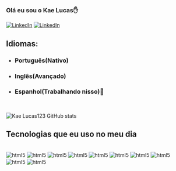 ### Olá eu sou o Kae Lucas✋

[![LinkedIn](https://img.shields.io/badge/LinkedIn-0077B5?style=for-the-badge&logo=linkedin&logoColor=white)](https://www.linkedin.com/in/kae-lucas-31a924199/)
[![LinkedIn](https://img.shields.io/badge/Instagram-E4405F?style=for-the-badge&logo=instagram&logoColor=white)](https://www.instagram.com/k4_lucas/)

## Idiomas:
- ### Português(Nativo) 
- ### Inglês(Avançado) 
- ### Espanhol(Trabalhando nisso)🔨

</br>

![Kae Lucas123 GitHub stats](https://github-readme-stats.vercel.app/api?username=kaelucas123&show_icons=true&theme=dark)

## Tecnologias que eu uso no meu dia 

<div style="display: inline_block"></br>
    <img align="center" alt="html5" src="https://img.shields.io/badge/HTML5-E34F26?style=for-the-badge&logo=html5&logoColor=white"></img>
    <img align="center" alt="html5" src="https://img.shields.io/badge/CSS3-1572B6?style=for-the-badge&logo=css3&logoColor=white"></img>
    <img align="center" alt="html5" src="https://img.shields.io/badge/JavaScript-323330?style=for-the-badge&logo=javascript&logoColor=F7DF1E"></img>
    <img align="center" alt="html5" src="https://img.shields.io/badge/React-20232A?style=for-the-badge&logo=react&logoColor=61DAFB"></img>
    <img align="center" alt="html5" src="https://img.shields.io/badge/C%23-239120?style=for-the-badge&logo=c-sharp&logoColor=white"></img>
    <img align="center" alt="html5" src="https://img.shields.io/badge/Java-ED8B00?style=for-the-badge&logo=java&logoColor=white"></img>
    <img align="center" alt="html5" src="https://img.shields.io/badge/Spring-6DB33F?style=for-the-badge&logo=spring&logoColor=white"></img>
    <img align="center" alt="html5" src="https://img.shields.io/badge/MySQL-00000F?style=for-the-badge&logo=mysql&logoColor=white"></img>
    <img align="center" alt="html5" src="https://img.shields.io/badge/MongoDB-4EA94B?style=for-the-badge&logo=mongodb&logoColor=white"></img>
    <img align="center" alt="html5" src="https://img.shields.io/badge/Python-14354C?style=for-the-badge&logo=python&logoColor=white"></img>

</div>
</br>
